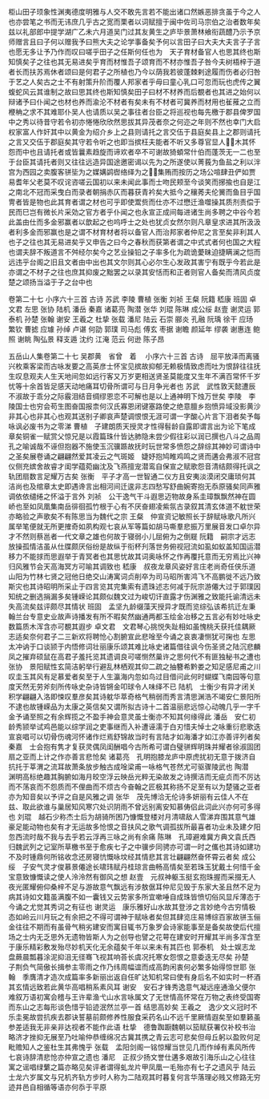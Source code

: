 <!-- { "loadSidebar": true } -->
柜山田子顼象性渊夷德度明雅与人交不敢先言若不能出诸口然嫉恶排贪虽于今之人也亦尝笔之书而无讳庶几乎古之宽而栗者以词赋擅于闽中佐司马宗伯之治者数年矣兹以礼部郎中提学湖广乙未六月道吴门过其友黄生之庐毕景萧林飨衔蔬醴乃示予京师赠言且曰子何以赠我予曰熊大夫之论学事备矣予何以言田子曰大夫大夫言子子言也愿无多让予乃作而叹曰嗟乎田子之任斯何任也为　天子育材备官人也思其终也斯知慎矣子之往也其无易进矣乎育而材惟吾子颂育而不材亦惟吾子咎今夫树梧梓于道者长而扶苏焉休者颂曰是何君子之所植也乃今以荫我若彼蓬棘剌途履而伤者必归咎于艺之人矣古之士不有射策升阶而覆人邦家者乎毋曰童心乳口可忽而玩也虎传之翼蝮蛇风云其谁制之故曰思其终也斯知慎矣田子曰材不材养而后覩者也其进之始何以辩诸予曰仆闻之也材也养而渝沦不材者有矣未有不材者可冀养而材用也雈蓷之立而楩柟之求不其难耶仆吴人也请质以吴之事往者台臣之将巡视也每先檄于郡县俾罗国中之秀以待昔守若令初亦惓惓欣欣然思拔其异茂者奈之何迩之年则不然也幸门大启权家富人作奸其中以黄金为绍介乡上之县则请托之言交伍于县庭矣县上之郡则请托之言又交伍于郡庭矣其守若令听之也即当摈枉夫能者不听又多尊官显人&#62699;&#63140;木其怀怨而中也且请托者或皆曩素趋旋而谛欢者卒不可谢故猗蝢常什伯而蓬茨无一二也至于台臣其请托者则又往往远造异国途邀密谒以先为之所遂使以菁莪为鱼盐之利以泮宫为西园之卖腹客骈坒为之媒媾鹢辔络绎为之&#62678;&#63140;集贿而按历之场公喧肆丑俨如贾易耆年父老莫不叹诧咨嗟云国初以来未闻此事而士吻民颊至今谈笑而捓揄也自是江之南北不冠而采曳白而录者朝捐赤仄而暮获青衿矣大抵今之穰莠夫伦黉而鱼目乎国冑者皆是物也此其育者谓之材也可乎即使鬻赀而仕亦不过懋迁渔噬操其质剂责偿于民而巳岂有微长片采効之官方者乎仆闻之也永宣正成间每进诸生尚多聘之中谷今若此盖由仕而多金邪赢者以歆起之也呜呼士之处也犹贞女然尔则凡章皇求进其所汲汲者利多金而邪赢也是之谓不材育材者将以备官人而治邦家者仲尼之言至矣非利其人也子之往也其无易进矣乎又申告之曰今之春秋而获第者谓之中式式者何也国之大程也谓夫辞不叛道言不舛经尔矣今之艺业操铅之子率多化为疏诡薆昧迫捷瞒澜之恺而远违乎台阁之旧且文者由中出也其文尔则其心必尔生心发政其害宁有既乎今若此是亦谓之不材子之往也庶其抑废之黜罢之以录其安恬而和正者则官人备矣而清风贞度楚之颂扬当溢于子之台中也

卷第二十七
小序六十三首 
古诗 
苏武 
李陵 
曹植 
张衡 
刘祯 
王粲 
阮籍 
嵇康 
班固 
卓文君 
左思 
张协 
陆机 
潘岳 
秦嘉 
诸葛亮 
陶潜 
张华 
刘琨 
陈琳 
成公绥 
赵壹 
谢灵运 
郭泰机 
孙楚 
张翰 
谢安 
王羲之 
杜挚 
张载 
潘尼 
陆云 
石崇 
郦炎 
孔融 
阮瑀 
徐干 
应玚 
繁钦 
曹摅 
应璩 
孙绰 
卢谌 
何劭 
郭璞 
司马彪 
傅玄 
枣据 
谢瞻 
颜延年 
缪袭 
谢惠连 
鲍照 
谢眺 
陶弘景 
释支遁 
沈约 
江淹 
范云 
何逊 
陈子昂

五岳山人集卷第二十七 吴郡黄　省曾　着 　小序六十三首
古诗　屈平放泽而离骚兴枚乘客梁而古咏发要之高英彦士怀宝见摈故抑郁无赖极情致虑而吐为恨辞往往抚生叹息观夫人生天地间忽如远行客又万岁更相送贤圣莫能度又生年不满百常怀千岁忧等十余首皆足感天动地痛耳切骨所谓可与日月争光者也
苏武　武性敦天懿遭辰不淑故于乖分之际霰泪结音绸缪恩恋不可解也是以上通神明下烛万世矣
李陵　李陵国士也穷会苟生图奋国报柰何汉氏寡恩闭键塞路使之绝意膻乡抱愤异域没影黄沙非其心也非其心也观其送别子卿哀声楚调恨恨无涯可谓一字酸心片言下泪者矣予每咏讽必废书为之零涕
曹植　子建朗质天授灵才性得髫龄自露即谓言出为论下笔成章矣铜雀一赋赏父惊兄是以霞篇珠什皆达肺隐未尝少假往彩以润已撰也八斗之品周孔之喻诚哉不诬但抱器不施使玉沉骥踬故抚时玩世常多愤怨之辞综其神妙可谓诗中之圣矣展卷诵之翩翩然爱其凌云之气斑姬　婕妤抱鸠睢鸡鸣之贤而遘会弗淑不冠宫仪侧充嫔舍故睿才闺学蕴菀幽沈及飞燕擅宠潜鸾自保宣之赋歌怨音清结颇得托讽之轨团扇数言足耀万古矣
张衡　平子才高一世智通二仪方且安夷淡漠闭交庸琐何其洁尚也及绾章太史即遇谗言出相河间迁逡非志四愁写舒曲婉寄抱无忝原骚矣同声雅调依依缱绻之怀溢于言外
刘祯　公干逸气干斗遐思迈物故身系圭璋飘飘然神在圆峤也至如凤凰集南岳徘徊孤竹根于心有不厌奋翅凌紫氛古录叙其清玄体道不躭世荣亦略验之声歌矣不有陈思当为魏代之宗
王粲　仲宣资记敏照长于辞赋咏歌凡所兴属举笔便就无所更搉奇如夙构观七哀从军等篇如胡马嘶羣悲振万里展音发口卓尔异才不然则蔡邕者一代文章之雄也何故于寝弱小儿屈俯为之倒屣
阮籍　嗣宗才远志放操孤情洁虽从仕牒颇厌俗纷是故纵于衔杯刋落世务俯视冠流如虱如蚁盖知国运潜移力不能捄而思遐举于青冥者也其思忧故其词奥咏怀之作再覆托意而无穷焉比兴神归风雅节会天高海冥方可喻其调致也
嵇康　叔夜龙章风姿好言庄老尚奇任侠乐道山阳为竹林七贤之冠他日绝交山涛寓词贞削卒为司马昭所害鸿飞不高鹏徙不远乃致斯灾也其诗昭明所采止于四言览其完集索有遗珠述志何减于阮宗游僊大过于郭璞因知统之删选捐漏多矣锺嵘论其颇似魏文过为峻切讦直露才伤渊雅之致能托谕清远未失高流矣兹评颇尽其情状
班固　孟坚九龄缀藻天授异才既而览综弘该希抗迁左秉翰兰台专意史业故声诗播发有所不暇矣然幽通两都玉绘金冶移之五言必有妙吐咏史数篇质木浑含亦可覩其遐步
卓文君　文君琴心挑悦失趾相如虽愧桃夭获托佳耦厥志适矣奈何君子二三新欢将聘怆心割腑宣此悲唫至今诵之哀衷凄恻犹可掬也
左思　太冲讷于口谈颕于内悟修词壮丽康乐颂其难比咏史诸篇借往讽今伤圣贤之陆沉悲麟凤之摧弃硕鼠在高君子羞托览其遗调良可嗟恻然巢许之思何代不有匪独秘书之遭也
张协　景阳赋性玄简洁躬举行避乱林栖观其仰二疏之抽簪希黔娄之知足感尼甫之川叹圭玉其风有足慕爱者矣至于人生瀛海内忽如鸟过目借问此何时蝴蝶飞南园等句意度天然无劳斧刻所传咏史杂诗皆锵金叩球令人味绎不已
陆机　士衡少有异才闭关积学翩翩入洛即悚叹羣彦矣其诗躭华萃奇格气稍弱而秀言清思渊浩不竭安仁景阳所不逮也故锺嵘品为太康之英信矣又谓所拟古诗十二首温丽悲远惊心动魄几乎一字千金予诵至照之有余辉揽之不盈手神会意灵虽士衡亦不知其何缘得此
潘岳　安仁初龄秀颕举试鸡邑能以综学润之吏事继而入补遭诬濡于白刃惜夫悼士之咏重衍悲歌迭宣哀唱可以切骨伤魂河怀诸作烂焉舒锦故当时有言陆才如海潘才如江亦善评列者矣
秦嘉　士会抱有隽才复获灵偶凤闺酬唱今古所希可谓白璧骈辉明珠并耀者徐淑固团扇之亚而上计之作亦善言悲怆矣
诸葛亮　孔明抱膝龙庐中原虎扰初无意于拨济自抗托于莘渭之流耳故萧条放步触古成唫梁甫一咏格气苍然尤可驱骤陵武也
陶潜　渊明高标绝趣其胸腑如海月皎空浮云映岳光粹无染故发之诗撰洁而无疵贞而不厉达而不荡哀而不怨质而不俚曲而不烦古今奋翰之匠极其称扬不足至有以为楚骚之亚者亦为知音矣以予评之自是风雅之调
张华　茂先博洽无伦诗多妍丽有云佳人不在兹、取此欲谁与巢居知风寒穴处识阴雨不曾远别离安知慕俦侣此词此兴亦何可多得也
刘琨　越石少称杰士后为胡骑所困乃慷慨登楼对月清啸敌人雪涕弃围其意气雄豪足能动物也矣有才无运故多怆恨之音扶风之歌气调孤拔所最喜者功业未及建夕阳忽西流时哉不我与去乎若云浮再三咏之尚有余痛
陈琳　孔璋避难冀方典文袁氏西归魏武列之记室所草檄书至于愈疾七子之中骥步同骋亦可谓一时之儶也其诗如建功不及时锺鼎何所铭收念还房寝忼慨咏坟经其情悲其言壮翩翩然奋怀霄云者矣
成公绥　子安气灵才俊慕景僊途长啸玮赋丹桂琼言曲畅高情矣至若珠玉犹戴土何惜千金宝意致慷慨读之使人泠泠然有御风之想
赵壹　元叔神躯玉挺玄抱珠握而采掇无人夜光匿耀俯仰桑梓不足与游故意气飘远有涉敖倨耳仲尼见毁于东家大圣且然不足为病其诗如文籍虽满腹不如一囊钱又云势家多所宜嗽唾自成珠皆愤切俗风显斥薄态于今诵之尤觉其秀词之有征也
谢灵运　康乐雅好山水故其登涉之言妙绝今古穷情极态如岭云川月玩之有余把之不得可谓神于赋咏者矣但其肆览庄易博综百家故骈玉俪金往往不期而有虽骨气稍劣建安而寓目辄书万象罗会诗家能事至是备矣故使后代擅场之士内无乏思外无遗物皆斯人为之创导也譬之花萼在建安时开耀其半尚多浑含至于康乐精彩敷发殆尽妙机天化无余蕴矣千年以来未有其匹也
郭泰机　处士娱志龙盘蕨晨瓢暮涂泥抑沮无径骞飞视其响荅长虞况托寒女怨恨之意委迭无尽矣
孙楚　子荆负气简傲长揖参主零雨之作乃纬周幅谊而成高韵闲衷何必繁多始得惊世耶
张翰　季膺清才造次成篇率多新丽出返自任旷达知机常曰使有身后名不如实时一杯酒其玄情远致若此黄华高唱稍系素风耳
谢安　安石才锋秀逸意气凝远座通渔父便尔难叙万语初寓会稽与王许辈渔弋山水言咏属文了无世情高怀常在万物之表终受国寄而东山之志每形谈色惜乎铅迹泯然兰亭一首
结思高妙矣
王羲之　逸少文义冠时不乐圭冕故尝抗疾去郡诀誓墓前颇修养性服食采药名山不远千里厥情遐矣至如羣籁虽参差适我无非亲非达视者不能作此语
杜挚　德鲁踟蹰魏朝以笳赋获署仅补校书治略济才挫抑无展至乃吐喻仲恭缠绵况古冀其携之青云志可悲矣但母丘躬以盈败何足毗赡知人之鉴杜生其弗愧乎
张载　孟阳剑阁一铭惊耀当世见几而作绰有素风所传七哀诗辞清悲怆亦仲宣之遗也
潘尼　正叔少扬文誉仕遘多艰故引海乐山之心往往寓之谣唱绿蘩之篇亦略见矣评者谓得虬龙片甲凤凰一毛殆亦有七子之遗风乎
陆云　士龙六岁属文与兄机齐轨方步时人称为二陆观其时暮复何言华落理必贱又修路无穷迹井邑自相循等语亦何忝于平原
